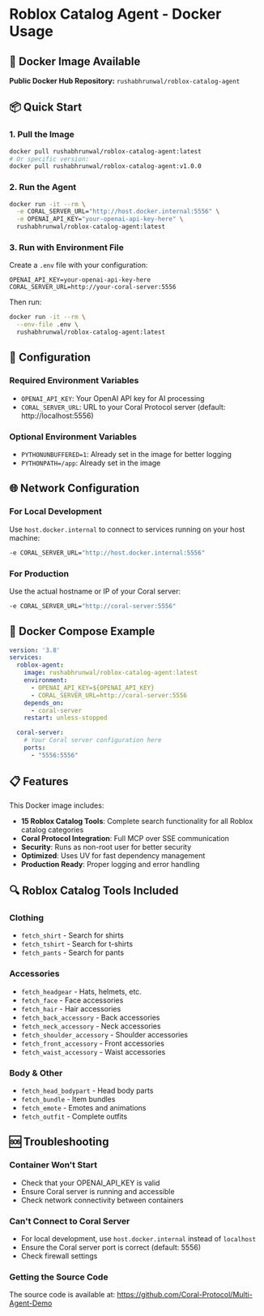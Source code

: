 # Roblox Catalog Agent - Docker Usage

## 🐳 Docker Image Available

**Public Docker Hub Repository:** `rushabhrunwal/roblox-catalog-agent`

## 📦 Quick Start

### 1. Pull the Image
```bash
docker pull rushabhrunwal/roblox-catalog-agent:latest
# Or specific version:
docker pull rushabhrunwal/roblox-catalog-agent:v1.0.0
```

### 2. Run the Agent
```bash
docker run -it --rm \
  -e CORAL_SERVER_URL="http://host.docker.internal:5556" \
  -e OPENAI_API_KEY="your-openai-api-key-here" \
  rushabhrunwal/roblox-catalog-agent:latest
```

### 3. Run with Environment File
Create a `.env` file with your configuration:
```env
OPENAI_API_KEY=your-openai-api-key-here
CORAL_SERVER_URL=http://your-coral-server:5556
```

Then run:
```bash
docker run -it --rm \
  --env-file .env \
  rushabhrunwal/roblox-catalog-agent:latest
```

## 🔧 Configuration

### Required Environment Variables
- `OPENAI_API_KEY`: Your OpenAI API key for AI processing
- `CORAL_SERVER_URL`: URL to your Coral Protocol server (default: http://localhost:5556)

### Optional Environment Variables
- `PYTHONUNBUFFERED=1`: Already set in the image for better logging
- `PYTHONPATH=/app`: Already set in the image

## 🌐 Network Configuration

### For Local Development
Use `host.docker.internal` to connect to services running on your host machine:
```bash
-e CORAL_SERVER_URL="http://host.docker.internal:5556"
```

### For Production
Use the actual hostname or IP of your Coral server:
```bash
-e CORAL_SERVER_URL="http://coral-server:5556"
```

## 🚀 Docker Compose Example

```yaml
version: '3.8'
services:
  roblox-agent:
    image: rushabhrunwal/roblox-catalog-agent:latest
    environment:
      - OPENAI_API_KEY=${OPENAI_API_KEY}
      - CORAL_SERVER_URL=http://coral-server:5556
    depends_on:
      - coral-server
    restart: unless-stopped

  coral-server:
    # Your Coral server configuration here
    ports:
      - "5556:5556"
```

## 📋 Features

This Docker image includes:
- **15 Roblox Catalog Tools**: Complete search functionality for all Roblox catalog categories
- **Coral Protocol Integration**: Full MCP over SSE communication
- **Security**: Runs as non-root user for better security
- **Optimized**: Uses UV for fast dependency management
- **Production Ready**: Proper logging and error handling

## 🔍 Roblox Catalog Tools Included

### Clothing
- `fetch_shirt` - Search for shirts
- `fetch_tshirt` - Search for t-shirts  
- `fetch_pants` - Search for pants

### Accessories
- `fetch_headgear` - Hats, helmets, etc.
- `fetch_face` - Face accessories
- `fetch_hair` - Hair accessories
- `fetch_back_accessory` - Back accessories
- `fetch_neck_accessory` - Neck accessories
- `fetch_shoulder_accessory` - Shoulder accessories
- `fetch_front_accessory` - Front accessories
- `fetch_waist_accessory` - Waist accessories

### Body & Other
- `fetch_head_bodypart` - Head body parts
- `fetch_bundle` - Item bundles
- `fetch_emote` - Emotes and animations
- `fetch_outfit` - Complete outfits

## 🆘 Troubleshooting

### Container Won't Start
- Check that your OPENAI_API_KEY is valid
- Ensure Coral server is running and accessible
- Check network connectivity between containers

### Can't Connect to Coral Server
- For local development, use `host.docker.internal` instead of `localhost`
- Ensure the Coral server port is correct (default: 5556)
- Check firewall settings

### Getting the Source Code
The source code is available at: https://github.com/Coral-Protocol/Multi-Agent-Demo